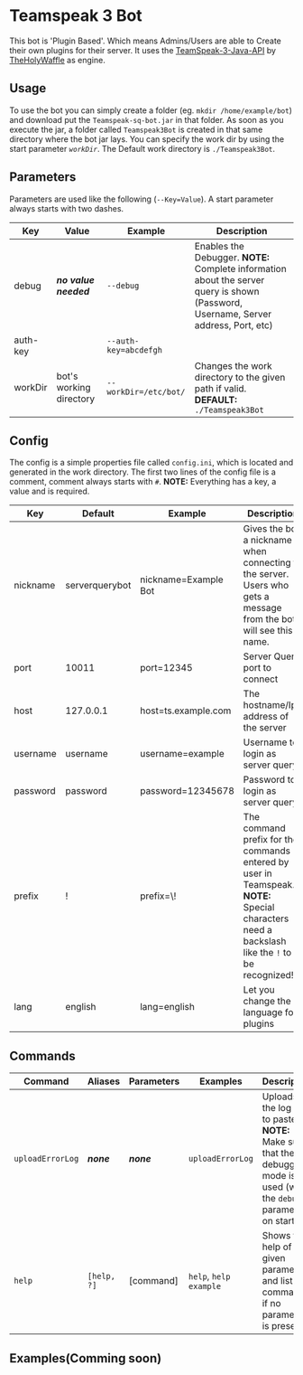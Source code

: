 # Teamspeak 3 Bot
This bot is 'Plugin Based'. Which means Admins/Users are able to Create their own plugins for their server. It uses the [TeamSpeak-3-Java-API](https://github.com/TheHolyWaffle/TeamSpeak-3-Java-API) by [TheHolyWaffle](https://github.com/TheHolyWaffle) as engine.

## Usage
To use the bot you can simply create a folder (eg. ```mkdir /home/example/bot```) and download put the ```Teamspeak-sq-bot.jar``` in that folder. As soon as you execute the jar, a folder called ```Teamspeak3Bot``` is created in that same directory where the bot jar lays.
You can specify the work dir by using the start parameter *```workDir```*. The Default work directory is ```./Teamspeak3Bot```.

## Parameters
Parameters are used like the following (```--Key=Value```). A start parameter always starts with two dashes.

| Key | Value | Example | Description |
| --- | --- | --- | --- |
| debug | ***no value needed*** | ```--debug``` | Enables the Debugger. **NOTE:** Complete information about the server query is shown (Password, Username, Server address, Port, etc)|
| auth-key | | ```--auth-key=abcdefgh``` | |
| workDir | bot's working directory | ```--workDir=/etc/bot/``` | Changes the work directory to the given path if valid. **DEFAULT:** ```./Teamspeak3Bot``` | 

## Config
The config is a simple properties file called ```config.ini```, which is located and generated in the work directory. The first two lines of the config file is a comment, comment always starts with ```#```. **NOTE:** Everything has a key, a value and is required.

| Key  | Default | Example | Description |
| --- | --- | --- | --- |
| nickname | serverquerybot | nickname=Example Bot | Gives the bot a nickname when connecting to the server. Users who gets a message from the bot will see this name. |
| port | 10011 | port=12345 | Server Query port to connect |
| host | 127.0.0.1 | host=ts.example.com | The hostname/Ip-address of the server |
| username | username | username=example | Username to login as server query |
| password | password | password=12345678 | Password to login as server query |
| prefix | ! | prefix=\\! | The command prefix for the commands entered by user in Teamspeak. **NOTE:** Special characters need a backslash like the `!` to be recognized! |
| lang | english | lang=english | Let you change the language for plugins |
 

## Commands
| Command | Aliases | Parameters | Examples | Description |
| --- | --- | --- | --- | --- |
| ```uploadErrorLog``` | ***none*** | ***none*** | ```uploadErrorLog``` | Uploads the log file to pastebin. **NOTE:** Make sure that the debugging mode is used (with the ```debug``` parameter on start). |
| ```help``` | ```[help, ?]``` | [command] | ```help```, ```help example``` | Shows the help of the given parameter, and list of commands if no parameter is present. |

## Examples(Comming soon)
